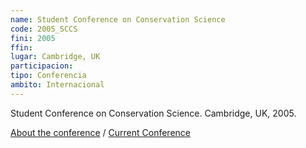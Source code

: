 ```yaml
---
name: Student Conference on Conservation Science
code: 2005_SCCS
fini: 2005
ffin:
lugar: Cambridge, UK
participacion:
tipo: Conferencia
ambito: Internacional
---
```


Student Conference on Conservation Science. Cambridge, UK, 2005.

[About the conference](https://en.wikipedia.org/wiki/Student_Conference_on_Conservation_Science) / [Current Conference](http://sccs-cam.org/)
